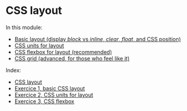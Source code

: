 # CSS layout

In this module:

- [Basic layout (display *block* vs *inline*, *clear*, *float*, and CSS position)](01-css-layout#css-layout)
- [CSS units for layout](01-css-layout#css-layout)
- [CSS flexbox for layout (recommended)](01-css-layout#css-layout)
- [CSS grid (advanced, for those who feel like it)](01-css-layout#css-layout)

Index:

- [CSS layout](01-css-layout)
- [Exercice 1, basic CSS layout](02a-exercice-layout-basic)
- [Exercice 2, CSS units for layout](02b-exercice-layout-units)
- [Exercice 3, CSS flexbox](02c-exercice-layout-flex)



